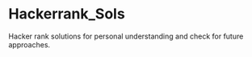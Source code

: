 # Hackerrank_Sols
Hacker rank solutions for personal understanding and check for future approaches.
